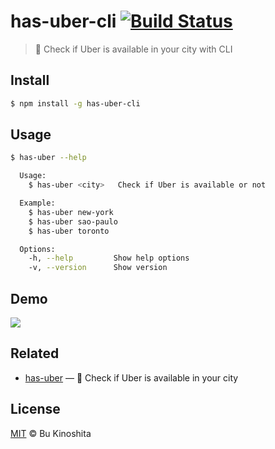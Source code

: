 # has-uber-cli [![Build Status](https://travis-ci.org/bukinoshita/has-uber-cli.svg?branch=master)](https://travis-ci.org/bukinoshita/has-uber-cli)

> :car: Check if Uber is available in your city with CLI

## Install
```bash
$ npm install -g has-uber-cli
```

## Usage
```bash
$ has-uber --help

  Usage:
    $ has-uber <city>   Check if Uber is available or not

  Example:
    $ has-uber new-york
    $ has-uber sao-paulo
    $ has-uber toronto

  Options:
    -h, --help         Show help options
    -v, --version      Show version
```

## Demo

<img src="https://cldup.com/Yqq_LG1H20.gif"/>

## Related

- [has-uber](https://github.com/bukinoshita/has-uber) — :car: Check if Uber is available in your city

## License

[MIT](https://raw.githubusercontent.com/bukinoshita/has-uber-cli/master/LICENSE) &copy; Bu Kinoshita
